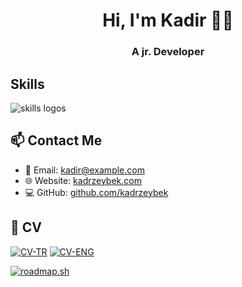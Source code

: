 <h1 align="center">Hi, I'm Kadir 👋🏻</h1>
<h3 align="center">A jr. Developer</h3>

## Skills 
<img src="https://skillicons.dev/icons?i=javascript,python,electron,nodejs,django,html,css,react,vite,bootstrap,tailwindcss,mysql,postgresql,mongodb,firebase,docker,git" alt="skills logos" />
<br>

## 📫 Contact Me  
- 📧 Email: [kadir@example.com](mailto:kadir@example.com)  
- 🌐 Website: [kadrzeybek.com](https://kadrzeybek.com)  
- 💻 GitHub: [github.com/kadrzeybek](https://github.com/kadrzeybek)

## 📄 CV
[![CV-TR](https://img.shields.io/badge/CV-TR-green?style=for-the-badge&logo=adobeacrobatreader)](https://drive.google.com/file/d/1qYA61uKH-NipuP2ikzBui_IhlZWSyekR/view?usp=sharing)
[![CV-ENG](https://img.shields.io/badge/CV-EN-blue?style=for-the-badge&logo=adobeacrobatreader)](https://drive.google.com/file/d/1A81jlzFfBEaWnTWwGKqmhor-yMVCz4mr/view?usp=sharing)
<br>

[![roadmap.sh](https://roadmap.sh/card/wide/645a32b9f3d9ecfa51d88a1f?variant=dark&roadmaps=javascript%2Cpython%2Cnodejs%2Csql)](https://roadmap.sh)


